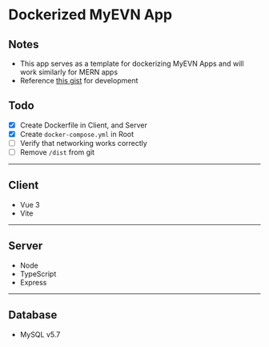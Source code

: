 # Dockerized MyEVN App

## Notes

- This app serves as a template for dockerizing MyEVN Apps and will work similarly for MERN apps
- Reference [this gist](https://gist.github.com/716green/3c6e3e34cf9d6450103a866117184a52) for development

## Todo

- [x] Create Dockerfile in Client, and Server
- [x] Create `docker-compose.yml` in Root
- [ ] Verify that networking works correctly
- [ ] Remove `/dist` from git

---

## Client

- Vue 3
- Vite

---

## Server

- Node
- TypeScript
- Express

---

## Database

- MySQL v5.7
